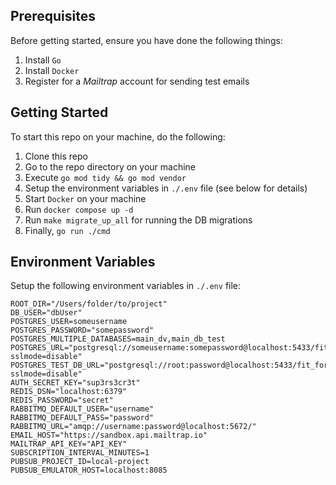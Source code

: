 ## Prerequisites

Before getting started, ensure you have done the following things:

1. Install `Go`
2. Install `Docker`
3. Register for a _Mailtrap_ account for sending test emails

## Getting Started

To start this repo on your machine, do the following:

1.  Clone this repo
2.  Go to the repo directory on your machine
3.  Execute `go mod tidy && go mod vendor`
4.  Setup the environment variables in `./.env` file (see below for details)
5.  Start `Docker` on your machine
6.  Run `docker compose up -d`
7.  Run `make migrate_up_all` for running the DB migrations
8.  Finally, `go run ./cmd`

## Environment Variables

Setup the following environment variables in `./.env` file:

```
ROOT_DIR="/Users/folder/to/project"
DB_USER="dbUser"
POSTGRES_USER=someusername
POSTGRES_PASSWORD="somepassword"
POSTGRES_MULTIPLE_DATABASES=main_dv,main_db_test
POSTGRES_URL="postgresql://someusername:somepassword@localhost:5433/fit_forge?sslmode=disable"
POSTGRES_TEST_DB_URL="postgresql://root:password@localhost:5433/fit_forge_test?sslmode=disable"
AUTH_SECRET_KEY="sup3rs3cr3t"
REDIS_DSN="localhost:6379"
REDIS_PASSWORD="secret"
RABBITMQ_DEFAULT_USER="username"
RABBITMQ_DEFAULT_PASS="password"
RABBITMQ_URL="amqp://username:password@localhost:5672/"
EMAIL_HOST="https://sandbox.api.mailtrap.io"
MAILTRAP_API_KEY="API_KEY"
SUBSCRIPTION_INTERVAL_MINUTES=1
PUBSUB_PROJECT_ID=local-project
PUBSUB_EMULATOR_HOST=localhost:8085
```
